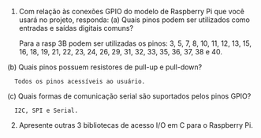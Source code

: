 1. Com relação às conexões GPIO do modelo de Raspberry Pi que você usará no projeto, responda:
  (a) Quais pinos podem ser utilizados como entradas e saídas digitais comuns?
  
      Para a rasp 3B podem ser utilizadas os pinos: 3, 5, 7, 8, 10, 11, 12, 13, 15, 16, 18, 19, 21, 22, 23, 24, 26,
      29, 31, 32, 33, 35, 36, 37, 38 e 40.
      
  (b) Quais pinos possuem resistores de pull-up e pull-down?
  
      Todos os pinos acessíveis ao usuário.

  (c) Quais formas de comunicação serial são suportados pelos pinos GPIO?

      I2C, SPI e Serial.

2. Apresente outras 3 bibliotecas de acesso I/O em C para o Raspberry Pi.
